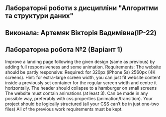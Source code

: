 ## Лабораторні роботи з дисципліни "Алгоритми та структури даних"

## Виконала: Артемяк Вікторія Вадимівна(ІР-22)
## Лабораторна робота №2 (Варіант 1)

Improve a landing page following the given design (same as 
previous) by adding full responsiveness and some animation.
Requirements:
The website should be partly responsive:
Required: for 320px (iPhone 5s)  2560px (4K screens).
Hint: for extra-large screen width, you can just fit website content 
inside a previously set container for the regular screen width and 
centre it horizontally.
The header should collapse to a hamburger on small screens
The website must contain animations (at least 3). Can be made in 
any possible way, preferably with css properties 
(animation/transition).
Your project should be logically structured (all your CSS can’t be in 
just one-two files)
All of the previous work requirements must be kept.
